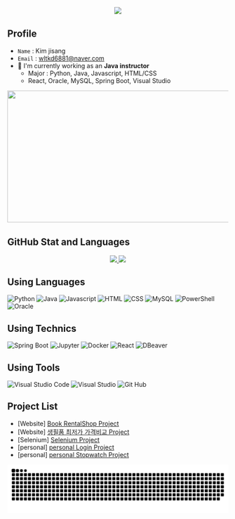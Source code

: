<p align='center'>
  <a href="https://github.com/jisangaaa">
    <img src="https://capsule-render.vercel.app/api?type=cylinder&height=200&color=gradient&text=Jisang%20Repository&reversal=false&textBg=false&animation=twinkling&desc=Welcome!!&descSize=30&descAlign=50&descAlignY=82">
  </a>
</p>

## Profile
- `Name` : Kim jisang 
- `Email` : wltkd6881@naver.com
- 🔭 I'm currently working as an **Java instructor**
  - Major : Python, Java, Javascript, HTML/CSS
  - React, Oracle, MySQL, Spring Boot, Visual Studio

 <a href="https://www.gitanimals.org/en_US?utm_medium=image&utm_source=jisangaaa&utm_content=farm">
<img
  src="https://render.gitanimals.org/farms/jisangaaa"
  width="600"
  height="300"
/>
</a>
 
## GitHub Stat and Languages
<!-- username은 본인걸로 -->
<p align='center'>
  <a href="https://github.com/jisangaaa">
    <img src="https://github-readme-stats.vercel.app/api?username=jisangaaa&theme=tokyonight&show_icons=true"/>
    <img src="https://github-readme-stats.vercel.app/api/top-langs/?username=jisangaaa&theme=tokyonight&layout=compact"/>
  </a>
</p>

## Using Languages
<p align='left'>
    <img height="40" src="https://img.icons8.com/?size=100&id=l75OEUJkPAk4&format=png&color=000000" title="Python">
    <img height="40" src="https://img.icons8.com/?size=100&id=Pd2x9GWu9ovX&format=png&color=000000" title="Java">
    <img height="40" src="https://img.icons8.com/?size=100&id=108784&format=png&color=000000" title="Javascript">
    <img height="40" src="https://img.icons8.com/?size=100&id=tDgTMcLwgORi&format=png&color=000000" title="HTML">
    <img height="40" src="https://img.icons8.com/?size=100&id=KpJbDAEjB43q&format=png&color=000000" title="CSS">
    <img height="40" src="https://img.icons8.com/?size=100&id=UFXRpPFebwa2&format=png&color=000000" title="MySQL">
    <img height="40" src="https://img.icons8.com/?size=100&id=FwaVI1qCE7hQ&format=png&color=000000" title="PowerShell">
    <img height="40" src="https://img.icons8.com/?size=100&id=39913&format=png&color=000000" title="Oracle">
<!--     <img width="40" height="40" src="https://img.icons8.com/color/48/microsoft-sql-server.png" alt="microsoft-sql-server" title="SQL Server">
    <img width="40" height="40" src="https://img.icons8.com/fluency/48/maria-db.png" alt="maria-db" title="MySQL/MariaDB"> -->
</p>

## Using Technics
<p align='left'>
  <img height="40" src="https://img.icons8.com/?size=100&id=90519&format=png&color=000000" title="Spring Boot"> 
  <img height="40" src="https://img.icons8.com/?size=100&id=J0SgMWzAxqFj&format=png&color=000000" title="Jupyter">
<!--   <img height="40" src="https://img.icons8.com/?size=100&id=VZfYlLgRZtdK&format=png&color=000000" title="FullStack"> 
  <img height="40" src="https://img.icons8.com/?size=100&id=n73CzMVjH9X9&format=png&color=000000" title="Data Analysis"> 
  <img height="40" src="https://img.icons8.com/?size=100&id=UeryvfCLUAc3&format=png&color=000000" title="ML/DL">  -->
  <img height="40" src="https://img.icons8.com/?size=100&id=cdYUlRaag9G9&format=png&color=000000" title="Docker">
  <img height="40" src="https://img.icons8.com/?size=100&id=122637&format=png&color=000000" title="React">
  <img height="40" src="https://img.icons8.com/?size=100&id=kjaF4LlvyR6g&format=png&color=000000" title="DBeaver">
<!--   <img height="40" src="https://mosquitto.org/stickers/mosquitto-mono.png" title="MQTT"> -->
  <!-- 
  <img height="40" src="https://img.icons8.com/?size=100&id=O6SWwpPIM0GB&format=png&color=000000" title="PyTorch">  
  -->
</p>

## Using Tools
<p align='left'>
  <img height="40" src="https://img.icons8.com/?size=100&id=9OGIyU8hrxW5&format=png&color=000000" title="Visual Studio Code">
  <img height="40" src="https://img.icons8.com/?size=100&id=ezj3zaVtImPg&format=png&color=000000" title="Visual Studio">
  <img height="40" src="https://img.icons8.com/?size=100&id=3tC9EQumUAuq&format=png&color=000000" title="Git Hub">
</p>

<!--
## 기술명세
| 기술분류 | 설명 |
|:---:|:---:|
|VSCode | VisualStudio Code 툴 사용법 습득|
|Python | 빅데이터분석, 머신러닝, OpenCV|
-->

## Project List
- [Website] [Book RentalShop Project](https://github.com/jszxro/PK_miniproject_3)
- [Website] [생필품 최저가 가격비교 Project](https://github.com/BSEom/teamP_t1)
- [Selenium] [Selenium Project](https://github.com/jisangaaa/python_selenium)
- [personal] [personal Login Project](https://github.com/jisangaaa/HTML_LOGIN)
- [personal] [personal Stopwatch Project](https://github.com/jisangaaa/stopwatch)
  
<img src="https://raw.githubusercontent.com/Platane/snk/output/github-contribution-grid-snake.svg" />
